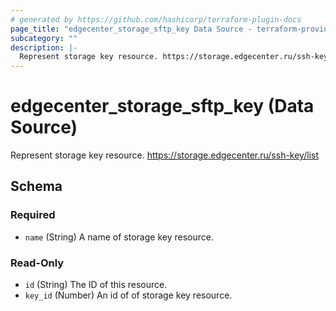 ```yaml
---
# generated by https://github.com/hashicorp/terraform-plugin-docs
page_title: "edgecenter_storage_sftp_key Data Source - terraform-provider-edgecenter"
subcategory: ""
description: |-
  Represent storage key resource. https://storage.edgecenter.ru/ssh-key/list
---
```


# edgecenter_storage_sftp_key (Data Source)

Represent storage key resource. https://storage.edgecenter.ru/ssh-key/list



<!-- schema generated by tfplugindocs -->
## Schema

### Required

- `name` (String) A name of storage key resource.

### Read-Only

- `id` (String) The ID of this resource.
- `key_id` (Number) An id of of storage key resource.


